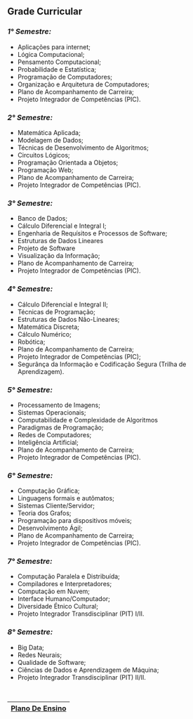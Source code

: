 ## **Grade Curricular**

### ***1° Semestre:***
- Aplicações para internet;
- Lógica Computacional;
- Pensamento Computacional;
- Probabilidade e Estatística;
- Programação de Computadores;
- Organização e Arquitetura de Computadores;
- Plano de Acompanhamento de Carreira;
- Projeto Integrador de Competências (PIC).

### ***2° Semestre:***
- Matemática Aplicada;
- Modelagem de Dados;
- Técnicas de Desenvolvimento de Algoritmos;
- Circuitos Lógicos;
- Programação Orientada a Objetos;
- Programação Web;
- Plano de Acompanhamento de Carreira;
- Projeto Integrador de Competências (PIC).

### ***3° Semestre:***
- Banco de Dados;
- Cálculo Diferencial e Integral I;
- Engenharia de Requísitos e Processos de Software;
- Estruturas de Dados Lineares
- Projeto de Software
- Visualização da Informação;
- Plano de Acompanhamento de Carreira;
- Projeto Integrador de Competências (PIC).

### ***4° Semestre:***
- Cálculo Diferencial e Integral II;
- Técnicas de Programação;
- Estruturas de Dados Não-Lineares;
- Matemática Discreta;
- Cálculo Numérico;
- Robótica;
- Plano de Acompanhamento de Carreira;
- Projeto Integrador de Competências (PIC);
- Segurânça da Informação e Codificação Segura (Trilha de Aprendizagem).

### ***5° Semestre:***
- Processamento de Imagens;
- Sistemas Operacionais;
- Computabilidade e Complexidade de Algoritmos
- Paradigmas de Programação;
- Redes de Computadores;
- Inteligência Artificial;
- Plano de Acompanhamento de Carreira;
- Projeto Integrador de Competências (PIC).

### ***6° Semestre:***
- Computação Gráfica;
- Linguagens formais e autômatos;
- Sistemas Cliente/Servidor;
- Teoria dos Grafos;
- Programação para dispositivos móveis;
- Desenvolvimento Ágil;
- Plano de Acompanhamento de Carreira;
- Projeto Integrador de Competências (PIC).

### ***7° Semestre:***
- Computação Paralela e Distribuída;
- Compiladores e Interpretadores;
- Computação em Nuvem;
- Interface Humano/Computador;
- Diversidade Étnico Cultural;
- Projeto Integrador Transdisciplinar (PIT) I/II.

### ***8° Semestre:***
- Big Data;
- Redes Neurais;
- Qualidade de Software;
- Ciências de Dados e Aprendizagem de Máquina;
- Projeto Integrador Transdisciplinar (PIT) II/II.

</br>

| <a href="https://github.com/LoukasLoukanos/Ciencia-da-Computacao/tree/master/SEMESTRES%20BCC%20-%20Conhecimento%20Aplicado/Plano%20De%20Ensino">Plano De Ensino</a> |
|:-:|
